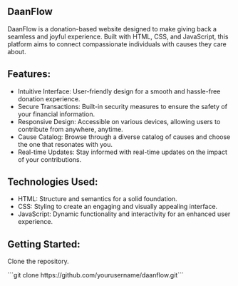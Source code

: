 
<h2>DaanFlow</h2>
<p>DaanFlow is a donation-based website designed to make giving back a seamless and joyful experience. Built with HTML, CSS, and JavaScript, this platform aims to connect compassionate individuals with causes they care about.</p>

<h2>Features:</h2>
<ul>
<li>Intuitive Interface: User-friendly design for a smooth and hassle-free donation experience.</li>

<li>Secure Transactions: Built-in security measures to ensure the safety of your financial information.</li>

<li>Responsive Design: Accessible on various devices, allowing users to contribute from anywhere, anytime.</li>

<li>Cause Catalog: Browse through a diverse catalog of causes and choose the one that resonates with you.</li>

<li>Real-time Updates: Stay informed with real-time updates on the impact of your contributions.</li>
</ul>
<h2>Technologies Used:</h2>
<ul>
<li>HTML: Structure and semantics for a solid foundation.</li>

<li>CSS: Styling to create an engaging and visually appealing interface.</li>

<li>JavaScript: Dynamic functionality and interactivity for an enhanced user experience.</li>
</ul>

<h2>Getting Started:</h2>
<p>Clone the repository.</p>
```git clone https://github.com/yourusername/daanflow.git```




